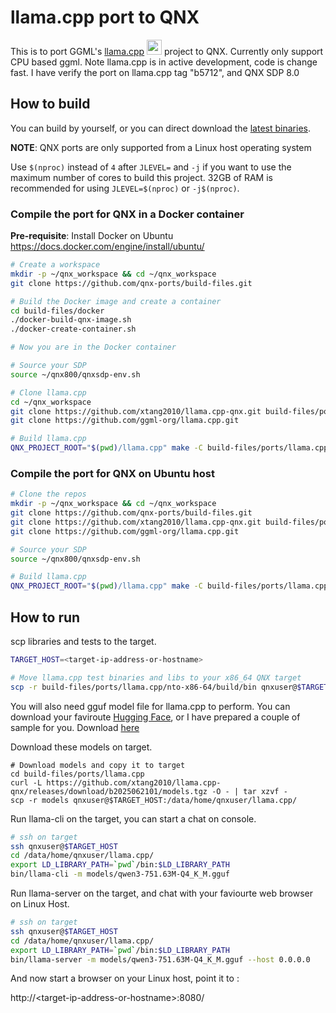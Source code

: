 # llama.cpp port to QNX

This is to port GGML's [llama.cpp](https://github.com/ggml-org/llama.cpp) <img src="https://avatars.githubusercontent.com/u/134263123?s=48&v=4" width=24 /> project to QNX. Currently only support CPU based ggml. Note llama.cpp is in active development, code is change fast. I have verify the port on llama.cpp tag "b5712", and QNX SDP 8.0

## How to build

You can build by yourself, or you can direct download the [latest binaries](https://github.com/xtang2010/llama.cpp-qnx/releases/download/b2025062101/llama-b2025062101-bin-qnx8-cpu-x64.tgz).

**NOTE**: QNX ports are only supported from a Linux host operating system

Use `$(nproc)` instead of `4` after `JLEVEL=` and `-j` if you want to use the maximum number of cores to build this project.
32GB of RAM is recommended for using `JLEVEL=$(nproc)` or `-j$(nproc)`.

### Compile the port for QNX in a Docker container

**Pre-requisite**: Install Docker on Ubuntu https://docs.docker.com/engine/install/ubuntu/
```bash
# Create a workspace
mkdir -p ~/qnx_workspace && cd ~/qnx_workspace
git clone https://github.com/qnx-ports/build-files.git

# Build the Docker image and create a container
cd build-files/docker
./docker-build-qnx-image.sh
./docker-create-container.sh

# Now you are in the Docker container

# Source your SDP
source ~/qnx800/qnxsdp-env.sh

# Clone llama.cpp
cd ~/qnx_workspace
git clone https://github.com/xtang2010/llama.cpp-qnx.git build-files/ports/llama.cpp
git clone https://github.com/ggml-org/llama.cpp.git

# Build llama.cpp
QNX_PROJECT_ROOT="$(pwd)/llama.cpp" make -C build-files/ports/llama.cpp -j4
```

### Compile the port for QNX on Ubuntu host
```bash
# Clone the repos
mkdir -p ~/qnx_workspace && cd ~/qnx_workspace
git clone https://github.com/qnx-ports/build-files.git
git clone https://github.com/xtang2010/llama.cpp-qnx.git build-files/ports/llama.cpp
git clone https://github.com/ggml-org/llama.cpp.git

# Source your SDP
source ~/qnx800/qnxsdp-env.sh

# Build llama.cpp
QNX_PROJECT_ROOT="$(pwd)/llama.cpp" make -C build-files/ports/llama.cpp -j4
```

## How to run

scp libraries and tests to the target.
```bash
TARGET_HOST=<target-ip-address-or-hostname>

# Move llama.cpp test binaries and libs to your x86_64 QNX target
scp -r build-files/ports/llama.cpp/nto-x86-64/build/bin qnxuser@$TARGET_HOST:/data/home/qnxuser/llama.cpp/
```
You will also need gguf model file for llama.cpp to perform. You can download your faviroute [Hugging Face](https://huggingface.co/), or I have prepared a couple of sample for you. Download [here]([https://github.com/xtang2010/release/models.tgz](https://github.com/xtang2010/llama.cpp-qnx/releases/download/b2025062101/models.tgz))

Download these models on target.
```base
# Download models and copy it to target
cd build-files/ports/llama.cpp
curl -L https://github.com/xtang2010/llama.cpp-qnx/releases/download/b2025062101/models.tgz -O - | tar xzvf -
scp -r models qnxuser@$TARGET_HOST:/data/home/qnxuser/llama.cpp/
```

Run llama-cli on the target, you can start a chat on console.
```bash
# ssh on target
ssh qnxuser@$TARGET_HOST
cd /data/home/qnxuser/llama.cpp/
export LD_LIBRARY_PATH=`pwd`/bin:$LD_LIBRARY_PATH
bin/llama-cli -m models/qwen3-751.63M-Q4_K_M.gguf 
```
Run llama-server on the target, and chat with your faviourte web browser on Linux Host.
```bash
# ssh on target
ssh qnxuser@$TARGET_HOST
cd /data/home/qnxuser/llama.cpp/
export LD_LIBRARY_PATH=`pwd`/bin:$LD_LIBRARY_PATH
bin/llama-server -m models/qwen3-751.63M-Q4_K_M.gguf --host 0.0.0.0 
```
And now start a browser on your Linux host, point it to :

http://\<target-ip-address-or-hostname\>:8080/

